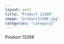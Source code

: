 ```yaml
---
layout: post
title: "Product 13288"
image: "product13288.jpg"
categories: "category1"
---
```

Product 13288
